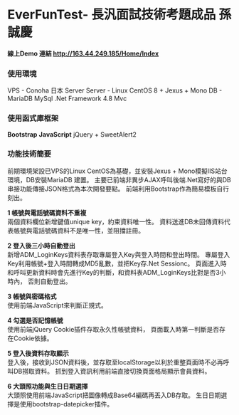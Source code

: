 # EverFunTest- 長汎面試技術考題成品 孫誠慶

**線上Demo 連結 http://163.44.249.185/Home/Index**

### 使用環境
VPS - Conoha 日本 Server
Server - Linux CentOS 8 + Jexus + Mono 
DB - MariaDB MySql
.Net Framework 4.8 Mvc

### 使用函式庫框架
**Bootstrap**
**JavaScript**
jQuery + SweetAlert2


### 功能技術簡要
前期環境架設已VPS的Linux CentOS為基礎，並安裝Jexus + Mono模擬IIS站台環境，DB安裝MariaDB 建置。
主要已前端非異步AJAX呼叫後端.Net寫好的與DB串接功能傳接JSON格式為本次開發要點。
前端利用Bootstrap作為簡易模板自行刻出。

**1 帳號與電話號碼資料不重複**  
兩個資料欄位新增鍵值unique key，約束資料唯一性。
資料送進DB未回傳資料代表帳號與電話號碼資料不是唯一性，並阻擋註冊。
  
**2 登入後三小時自動登出**  
新增ADM_LoginKeys資料表存取專屬登入Key與登入時間和登出時間。
專屬登入Key利用帳號+登入時間轉成MD5亂數，並把Key存.Net Sessionc。
頁面進入時和呼叫更新資料時會先進行Key的判斷，和資料表ADM_LoginKeys比對是否3小時內，
否則自動登出。
  
**3 帳號與密碼格式**  
使用前端JavaScript來判斷正規式。
  
**4 勾選是否記憶帳號**  
使用前端jQuery Cookie插件存取永久性帳號資料，
頁面載入時第一判斷是否存在Cookie依據。
  
**5 登入後資料存取顯示**  
登入後，接收到JSON資料後，並存取至localStorage以利於重整頁面時不必再呼叫DB撈取資料。
抓到登入資訊利用前端直接切換頁面格局顯示會員資料。
  
**6 大頭照功能與生日日期選擇**  
大頭照使用前端JavaScript把圖像轉成Base64編碼再丟入DB存取。
生日日期選擇是使用bootstrap-datepicker插件。


